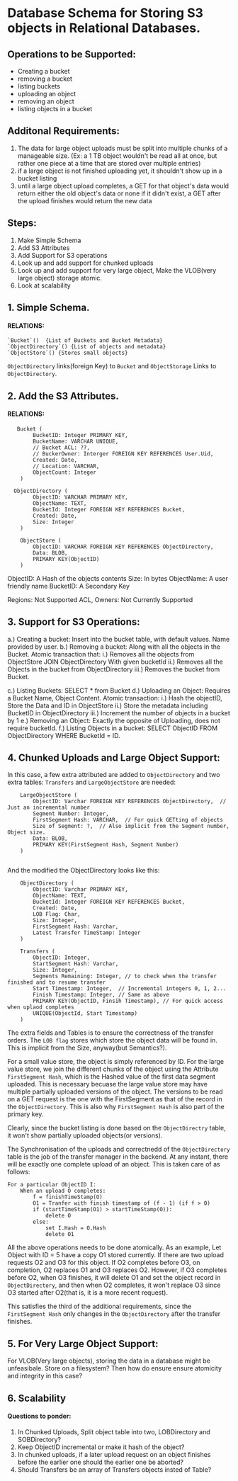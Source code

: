 Database Schema for Storing S3 objects in Relational Databases. 
=======================================================

Operations to be Supported:
-----------------------
- Creating a bucket
- removing a bucket
- listing buckets
- uploading an object
- removing an object
- listing objects in a bucket

Additonal Requirements:
--------------------
1. The data for large object uploads must be split into multiple chunks of a manageable size. (Ex: a 1 TB object wouldn't be read all at once, but rather one piece at a time that are stored over multiple entries)
2. if a large object is not finished uploading yet, it shouldn't show up in a bucket listing
3. until a large object upload completes, a GET for that object's data would return either the old object's data or none if it didn't exist, a GET after the upload finishes would return the new data


Steps:
-----
1. Make Simple Schema
2. Add S3 Attributes
3. Add Support for S3 operations
4. Look up and add support for chunked uploads
5. Look up and add support for very large object, Make the VLOB(very large object) storage atomic.
6. Look at scalability



## 1. Simple Schema.


#### RELATIONS: 
	`Bucket`()	{List of Buckets and Bucket Metadata}
	`ObjectDirectory`()	{List of objects and metadata}
	`ObjectStore`() {Stores small objects}	

`ObjectDirectory` links(foreign Key) to `Bucket` and `ObjectStorage` Links to `ObjectDirectory`.

## 2. Add the S3 Attributes.


#### RELATIONS:
```
   Bucket (
		BucketID: Integer PRIMARY KEY,
		BucketName: VARCHAR UNIQUE,
		// Bucket ACL: ??,
		// BuckerOwner: Interger FOREIGN KEY REFERENCES User.Uid,
		Created: Date,
		// Location: VARCHAR,
		ObjectCount: Integer
	)
  
  ObjectDirectory (
		ObjectID: VARCHAR PRIMARY KEY,
		ObjectName: TEXT,
		BucketId: Integer FOREIGN KEY REFERENCES Bucket,
		Created: Date,
		Size: Integer
	)

	ObjectStore (
		ObjectID: VARCHAR FOREIGN KEY REFERENCES ObjectDirectory, 
		Data: BLOB,
		PRIMARY KEY(ObjectID)
	)

```

ObjectID: A Hash of the objects contents
Size: In bytes
ObjectName: A user friendly name
BucketID: A Secondary Key

Regions: Not Supported
ACL, Owners: Not Currently Supported


## 3. Support for S3 Operations:


a.) Creating a bucket: Insert into the bucket table, with default values. Name provided by user.
b.) Removing a bucket: Along with all the objects in the Bucket. Atomic transaction that:
		i.) Removes all the objects from ObjectStore JOIN ObjectDirectory With given bucketId
		ii.) Removes all the Objects in the bucket from ObjectDirectory
		iii.) Removes the bucket from Bucket.

c.) Listing Buckets: SELECT * from Bucket
d.) Uploading an Object: Requires a Bucket Name, Object Content. Atomic transaction:
		i.) Hash the objectID, Store the Data and ID in ObjectStore
		ii.) Store the metadata including BucketID in ObjectDirectory
		iii.) Increment the number of objects in a bucket by 1
e.) Removing an Object: Exactly the opposite of Uploading, does not require bucketId.
f.) Listing Objects in a bucket: SELECT ObjectID FROM ObjectDirectory WHERE  BucketId = ID.


## 4. Chunked Uploads and Large Object Support:

In this case, a few extra attributed are added to `ObjectDirectory` and two extra tables: `Transfers` and `LargeObjectStore` are needed:

```
	LargeObjectStore (
		ObjectID: Varchar FOREIGN KEY REFERENCES ObjectDirectory,  // Just an incremental number
		Segment Number: Integer,
		FirstSegment Hash: VARCHAR,  // For quick GETting of objects
		Size of Segment: ?,  // Also implicit from the Segment number, Object size.
		Data: BLOB,
		PRIMARY KEY(FirstSegment Hash, Segment Number)
	)
  
 ```

And the modified the ObjectDirectory looks like this:
	
```
	ObjectDirectory (
		ObjectID: Varchar PRIMARY KEY,
		ObjectName: TEXT,
		BucketId: Integer FOREIGN KEY REFERENCES Bucket,
		Created: Date,
		LOB Flag: Char,
		Size: Integer,
		FirstSegment Hash: Varchar,
		Latest Transfer TimeStamp: Integer
	)

	Transfers (
		ObjectID: Integer,
		StartSegment Hash: Varchar,
		Size: Integer,
		Segments Remaining: Integer, // to check when the transfer finished and to resume transfer
		Start Timestamp: Integer,  // Incremental integers 0, 1, 2...
		Finish Timestamp: Integer, // Same as above
		PRIMARY KEY(ObjectID, Finsih Timestamp), // For quick access when uplaod completes
		UNIQUE(ObjectId, Start Timestamp)
	)

```
The extra fields and Tables is to ensure the correctness of the transfer orders. The `LOB flag` stores which store the object data will be found in.
This is implicit from the Size, anyway(but Semantics?). 

For a small value store, the object is simply referenced by ID. For the large value store, we join the different chunks of the object using the Attribute `FirstSegment Hash`, which is the Hashed value of the first data segment uploaded. This is necessary becuase the large value store may have 
multiple partially uploaded versions of the object. The versions to be read on a GET request is the one with the FirstSegment as that of the record in the
`ObjectDirectory`. This is also why `FirstSegment Hash` is also part of the primary key.

Clearly, since the bucket listing is done based on the `ObjectDirectry` table, it won't show partially uploaded objects(or versions).

The Synchronisation of the uploads and correctnedd of the `ObjectDirectory` table is the job of the transfer manager in the backend.
At any instant, there will be exactly one complete upload of an object. This is taken care of as follows:

```
For a particular ObjectID I:
	When an upload O completes:
		f = finishTimeStamp(O)
		O1 = Tranfer with finish timestamp of (f - 1) (if f > 0)
		if (startTimeStamp(O1) > startTimeStamp(O)):
			delete O
		else:
			set I.Hash = O.Hash
			delete O1

```

All the above operations needs to be done atomically. As an example, Let Object with ID = 5 have a copy O1 stored currently. If there are two
upload requests O2 and O3 for this object. If O2 completes before O3, on completion, O2 replaces O1 and O3 replaces O2. However,
if O3 completes before O2, when O3 finishes, it will delete O1 and set the object record in `ObjectDirectory`, and then when O2 completes, it won't replace O3 since O3 started after O2(that is, it is a more recent request).

This satisfies the third of the additional requirements, since the `FirstSegment Hash` only changes in the `ObjectDirectory` after the transfer finishes.

## 5. For Very Large Object Support:

For VLOB(Very large objects), storing the data in a database might be unfeasibale. Store on a filesystem? Then how do ensure 
ensure atomicity and integrity in this case?

## 6. Scalability


#### Questions to ponder:

1. In Chunked Uploads, Split object table into two, LOBDirectory and SOBDirectory?
2. Keep ObjectID incremental or make it hash of the object?
3. In chunked uploads, if a later upload request on an object finishes before the earlier one
   should the earlier one be aborted?
4. Should Transfers be an array of Transfers objects insted of Table?
